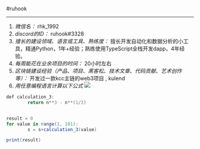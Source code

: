 #ruhook

---
1. *微信名：* rhk_1992
2. *discord的ID：* ruhook#3328
3. *擅长的建设领域、语言或工具、熟练度：* 擅长开发自动化和数据分析的小工具，精通Python，1年+经验；熟练使用TypeScript全栈开发dapp，4年经验。
4. *每周能花在业余项目的时间：* 20小时左右
5. *区块链建设经验（产品、项目、黑客松、技术文章、代码贡献、艺术创作等）：* 开发过一款kcc主链的web3项目 , kulend
6. *用任意编程语言计算以下公式*
   ![](https://latex.codecogs.com/svg.image?\sum_{n=1}^{100}\left&space;(n^{3}-\sqrt[3]{n}&space;\right&space;))

```C#
def calculation_3:
        return n**3 - n**(1/3)


result = 0
for value in range(1, 101):
        s = s+calculation_3(value)

print(result)